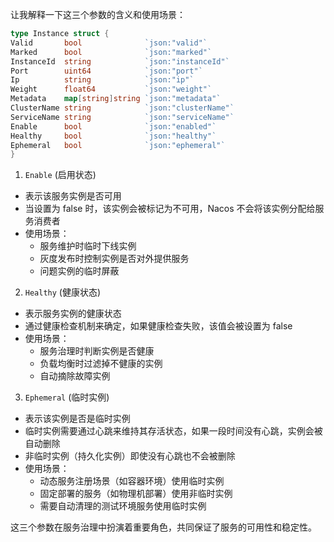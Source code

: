
让我解释一下这三个参数的含义和使用场景：
```go
type Instance struct {
Valid       bool              `json:"valid"`
Marked      bool              `json:"marked"`
InstanceId  string            `json:"instanceId"`
Port        uint64            `json:"port"`
Ip          string            `json:"ip"`
Weight      float64           `json:"weight"`
Metadata    map[string]string `json:"metadata"`
ClusterName string            `json:"clusterName"`
ServiceName string            `json:"serviceName"`
Enable      bool              `json:"enabled"`
Healthy     bool              `json:"healthy"`
Ephemeral   bool              `json:"ephemeral"`
}
```

1. `Enable` (启用状态)
- 表示该服务实例是否可用
- 当设置为 false 时，该实例会被标记为不可用，Nacos 不会将该实例分配给服务消费者
- 使用场景：
  - 服务维护时临时下线实例
  - 灰度发布时控制实例是否对外提供服务
  - 问题实例的临时屏蔽

2. `Healthy` (健康状态)
- 表示服务实例的健康状态
- 通过健康检查机制来确定，如果健康检查失败，该值会被设置为 false
- 使用场景：
  - 服务治理时判断实例是否健康
  - 负载均衡时过滤掉不健康的实例
  - 自动摘除故障实例

3. `Ephemeral` (临时实例)
- 表示该实例是否是临时实例
- 临时实例需要通过心跳来维持其存活状态，如果一段时间没有心跳，实例会被自动删除
- 非临时实例（持久化实例）即使没有心跳也不会被删除
- 使用场景：
  - 动态服务注册场景（如容器环境）使用临时实例
  - 固定部署的服务（如物理机部署）使用非临时实例
  - 需要自动清理的测试环境服务使用临时实例

这三个参数在服务治理中扮演着重要角色，共同保证了服务的可用性和稳定性。
